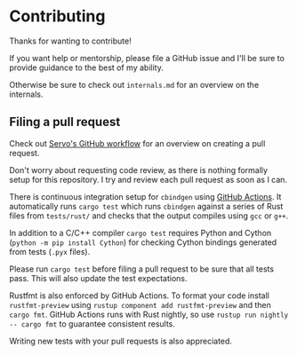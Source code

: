 # Contributing

Thanks for wanting to contribute!

If you want help or mentorship, please file a GitHub issue and I'll be sure to provide guidance to the best of my ability.

Otherwise be sure to check out `internals.md` for an overview on the internals.

## Filing a pull request

Check out [Servo's GitHub workflow](https://github.com/servo/servo/wiki/Github-workflow) for an overview on creating a pull request.

Don't worry about requesting code review, as there is nothing formally setup for this repository. I try and review each pull request as soon as I can.

There is continuous integration setup for `cbindgen` using [GitHub Actions](https://github.com/eqrion/cbindgen/actions). It automatically runs `cargo test` which runs `cbindgen` against a series of Rust files from `tests/rust/` and checks that the output compiles using `gcc` or `g++`.

In addition to a C/C++ compiler `cargo test` requires Python and Cython
(`python -m pip install Cython`) for checking Cython bindings generated from tests (`.pyx` files).

Please run `cargo test` before filing a pull request to be sure that all tests pass. This will also update the test expectations.

Rustfmt is also enforced by GitHub Actions. To format your code install `rustfmt-preview` using `rustup component add rustfmt-preview` and then `cargo fmt`. GitHub Actions runs with Rust nightly, so use `rustup run nightly -- cargo fmt` to guarantee consistent results.

Writing new tests with your pull requests is also appreciated.
